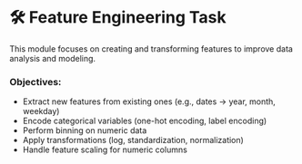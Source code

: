 # 🛠 Feature Engineering Task

This module focuses on creating and transforming features to improve data analysis and modeling.

### Objectives:
- Extract new features from existing ones (e.g., dates → year, month, weekday)
- Encode categorical variables (one-hot encoding, label encoding)
- Perform binning on numeric data
- Apply transformations (log, standardization, normalization)
- Handle feature scaling for numeric columns
